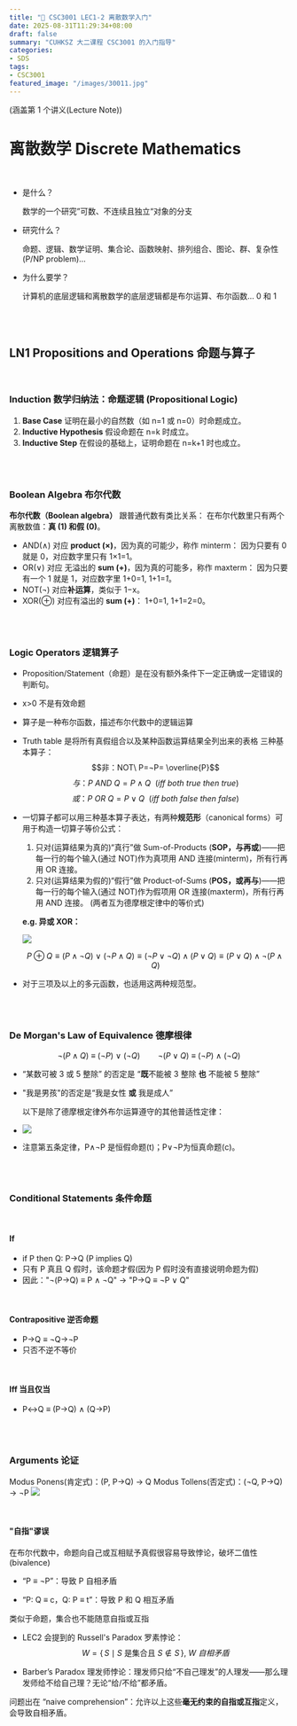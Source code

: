```yaml
---
title: "🧮 CSC3001 LEC1-2 离散数学入门"
date: 2025-08-31T11:29:34+08:00
draft: false
summary: "CUHKSZ 大二课程 CSC3001 的入门指导"
categories: 
- SDS
tags: 
- CSC3001
featured_image: "/images/30011.jpg"
---
```




(涵盖第 1 个讲义(Lecture Note))

# 离散数学 Discrete Mathematics

<br>

- 是什么？

  数学的一个研究”可数、不连续且独立“对象的分支

- 研究什么？

  命题、逻辑、数学证明、集合论、函数映射、排列组合、图论、群、复杂性(P/NP problem)…

- 为什么要学？

  计算机的底层逻辑和离散数学的底层逻辑都是布尔运算、布尔函数… 0 和 1

<br>

<br>

## LN1 Propositions and Operations 命题与算子

<br>

### Induction 数学归纳法：命题逻辑 (Propositional Logic)
1. **Base Case**
    证明在最小的自然数（如 n=1 或 n=0）时命题成立。
2. **Inductive Hypothesis**
    假设命题在 n=k 时成立。
3. **Inductive Step**
    在假设的基础上，证明命题在 n=k+1 时也成立。

<br>

<br>


### Boolean Algebra 布尔代数
**布尔代数（Boolean algebra）** 跟普通代数有类比关系：
在布尔代数里只有两个离散数值：**真 (1) 和假 (0)**。
- AND(∧) 对应 **product (×)**，因为真的可能少，称作 minterm：
    因为只要有 0 就是 0，对应数字里只有 1×1=1。
- OR(∨) 对应 无溢出的 **sum (+)**，因为真的可能多，称作 maxterm：
    因为只要有一个 1 就是 1，对应数字里 1+0=1, 1+1=*1*。
- NOT(¬) 对应**补运算**，类似于 1−x。
- XOR(⊕) 对应有溢出的 **sum (+)**：
    1+0=1, 1+1=2=0。

<br>

<br>


### Logic Operators 逻辑算子
- Proposition/Statement（命题）是在没有额外条件下一定正确或一定错误的判断句。

- x>0 不是有效命题

- 算子是一种布尔函数，描述布尔代数中的逻辑运算

- Truth table 是将所有真假组合以及某种函数运算结果全列出来的表格
  三种基本算子：
  $$非：NOT\ P=¬P= \overline{P}$$
  $$与：P\ AND\ Q=P∧Q\ \ (iff\ both\ true\ then\ true)$$
  $$或：P\ OR\ Q=P∨Q\ \ (iff\ both\ false\ then\ false)$$

- 一切算子都可以用三种基本算子表达，有两种**规范形**（canonical forms）可用于构造一切算子等价公式：
    1. 只对(运算结果为真的)“真行”做 Sum-of-Products (**SOP，与再或**)——把每一行的每个输入(通过  NOT)作为真项用 AND 连接(minterm)，所有行再用 OR 连接。
    2. 只对(运算结果为假的)“假行”做 Product-of-Sums (**POS，或再与**)——把每一行的每个输入(通过  NOT)作为假项用 OR 连接(maxterm)，所有行再用 AND 连接。
     (两者互为德摩根定律中的等价式)
    
    **e.g. 异或 XOR：**
    
    ![](https://i.postimg.cc/XNhrMVj5/30019.png)
    
    $$P\oplus Q \equiv (P\land \neg Q)\ \lor\ (\neg P\land Q) \equiv (\neg P \lor \neg Q)\land(P\lor Q) \equiv (P\lor Q)\land \neg(P\land Q)$$
    
- 对于三项及以上的多元函数，也适用这两种规范型。

<br>

<br>


### De Morgan's Law of Equivalence 德摩根律
$$\neg(P\land Q)\ \equiv\ (\neg P)\ \lor\ (\neg Q)\qquad \neg(P\lor Q)\ \equiv\ (\neg P)\ \land\ (\neg Q)$$
- “某数可被 3 或 5 整除” 的否定是 “**既**不能被 3 整除 **也** 不能被 5 整除”

- "我是男孩"的否定是“我是女性 **或** 我是成人”

  以下是除了德摩根定律外布尔运算遵守的其他普适性定律：

- ![](https://i.postimg.cc/d3BYcGbB/DeMorgan.png)

- 注意第五条定律，P∧¬P 是恒假命题(t)；P∨¬P为恒真命题(c)。

<br>

<br>

### Conditional Statements 条件命题

<br>

#### If
- if P then Q: P→Q (P implies Q)
- 只有 P 真且 Q 假时，该命题才假(因为 P 假时没有直接说明命题为假)
- 因此："¬(P→Q) ≡ P ∧ ¬Q"  →  "P→Q ≡ ¬P ∨ Q"

<br>

#### Contrapositive 逆否命题
- P→Q ≡ ¬Q→¬P
- 只否不逆不等价

<br>

#### Iff 当且仅当
- P↔Q ≡ (P→Q) ∧ (Q→P)

<br>

<br>


###  Arguments 论证
Modus Ponens(肯定式)：(P, P→Q) → Q
Modus Tollens(否定式)：(¬Q, P→Q) → ¬P
![](https://i.postimg.cc/GtrCfX5t/Arguments.png)

<br>

#### "自指"谬误

在布尔代数中，命题向自己或互相赋予真假很容易导致悖论，破坏二值性(bivalence)
- “P ≡ ¬P”：导致 P 自相矛盾

- “P: Q ≡ c，Q: P ≡ t”：导致 P 和 Q 相互矛盾

  

类似于命题，集合也不能随意自指或互指
- LEC2 会提到的 Russell's Paradox 罗素悖论：$$W=\{\,S\mid S\ \text{是集合且}\ S\notin S\,\},\ W\ 自相矛盾$$

- Barber’s Paradox 理发师悖论：理发师只给“不自己理发”的人理发——那么理发师给不给自己理？无论“给/不给”都矛盾。

  

问题出在 “naive comprehension”：允许以上这些**毫无约束的自指或互指**定义，会导致自相矛盾。
